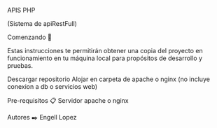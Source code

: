 APIS  PHP

(Sistema de apiRestFull)

Comenzando 🚀 

Estas instrucciones te permitirán obtener una copia del proyecto en funcionamiento en tu máquina local para propósitos de desarrollo y pruebas.

Descargar repositorio Alojar en carpeta de apache o nginx 
(no incluye conexion a db o servicios web)

Pre-requisitos 
📋 Servidor apache o nginx 

Autores ✒️ Engell Lopez 
